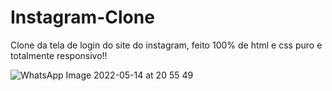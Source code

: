 # Instagram-Clone
Clone da tela de login do site do instagram, feito 100% de html e css puro e totalmente responsivo!!

![WhatsApp Image 2022-05-14 at 20 55 49](https://user-images.githubusercontent.com/83413866/168451990-358b6f40-af23-475e-9d05-ae76be504b42.jpeg)
